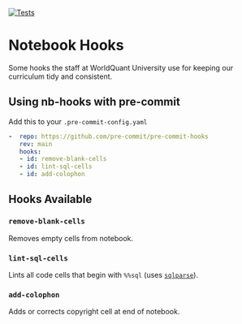 [![Tests](https://github.com/worldquant-university/nb-hooks/workflows/Tests/badge.svg)](https://github.com/worldquant-university/nb-hooks/actions)

# Notebook Hooks

Some hooks the staff at WorldQuant University use for keeping our curriculum tidy and consistent.

## Using nb-hooks with pre-commit

Add this to your `.pre-commit-config.yaml`

```yaml
-  repo: https://github.com/pre-commit/pre-commit-hooks
   rev: main
   hooks:
   - id: remove-blank-cells
   - id: lint-sql-cells
   - id: add-colophon
```

## Hooks Available

### `remove-blank-cells`

Removes empty cells from notebook.

### `lint-sql-cells`

Lints all code cells that begin with `%%sql` (uses [`sqlparse`](https://github.com/andialbrecht/sqlparse)).

### `add-colophon`

Adds or corrects copyright cell at end of notebook.
